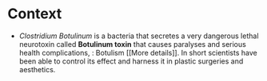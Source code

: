 # Context 
* *Clostridium Botulinum* is a bacteria that secretes a very dangerous lethal neurotoxin called  **Botulinum toxin** that causes paralyses and serious health complications, : Botulism [[More details]]. In short scientists have been able to control its effect and harness it in plastic surgeries and aesthetics.